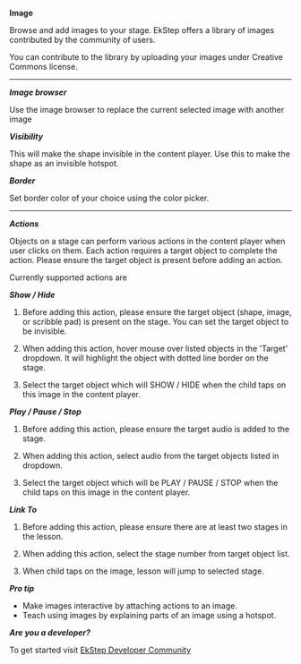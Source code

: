 **Image**

Browse and add images to your stage. EkStep offers a library of images contributed by the community of users.

You can contribute to the library by uploading your images under Creative Commons license. 

---

***Image browser***

Use the image browser to replace the current selected image with another image

***Visibility***

This will make the shape invisible in the content player. Use this to make the shape as an invisible hotspot.

***Border***

Set border color of your choice using the color picker.

---

***Actions***

Objects on a stage can perform various actions in the content player when user clicks on them. Each action requires a target object to complete the action. Please ensure the target object is present before adding an action.

Currently supported actions are

***Show / Hide*** 

1. Before adding this action, please ensure the target object (shape, image, or scribble pad) is present on the stage. You can set the target object to be invisible.

1. When adding this action, hover mouse over listed objects in the 'Target' dropdown. It will highlight the object with dotted line border on the stage. 

1. Select the target object which will SHOW / HIDE when the child taps on this image in the content player.

***Play / Pause / Stop*** 

1. Before adding this action, please ensure the target audio is added to the stage. 

1. When adding this action, select audio from the target objects listed in dropdown.

1. Select the target object which will be PLAY / PAUSE / STOP when the child taps on this image in the content player.

***Link To*** 

1. Before adding this action, please ensure there are at least two stages in the lesson.

1. When adding this action, select the stage number from target object list.

1. When child taps on the image, lesson will jump to selected stage. 


***Pro tip***

* Make images interactive by attaching actions to an image.
* Teach using images by explaining parts of an image using a hotspot. 

***Are you a developer?***

To get started visit <a href="https://community.ekstep.in/developers" target="_blank">EkStep Developer Community</a>
